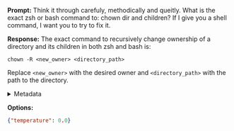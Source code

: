 **Prompt:**
Think it through carefuly, methodically and queitly. What is the exact zsh or bash command to: chown dir and children? If I give you a shell command, I want you to try to fix it.

**Response:**
The exact command to recursively change ownership of a directory and its children in both zsh and bash is:

```
chown -R <new_owner> <directory_path>
```

Replace `<new_owner>` with the desired owner and `<directory_path>` with the path to the directory.

<details><summary>Metadata</summary>

- Duration: 3173 ms
- Datetime: 2023-08-06T14:32:36.547274
- Model: gpt-3.5-turbo-0613

</details>

**Options:**
```json
{"temperature": 0.0}
```

